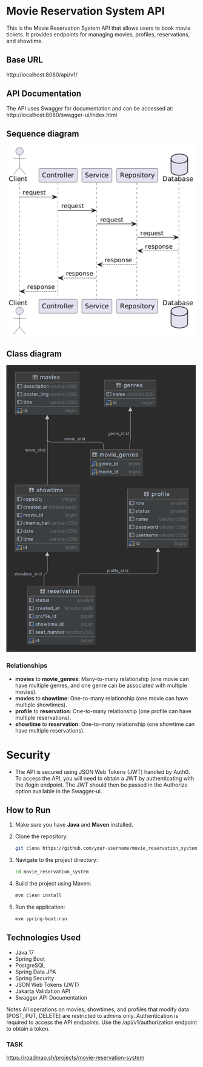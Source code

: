 # Movie Reservation System API

This is the Movie Reservation System API that allows users to book movie tickets. It provides endpoints for managing
movies, profiles, reservations, and showtime.

## Base URL

http://localhost:8080/api/v1/

## API Documentation

The API uses Swagger for documentation and can be accessed at:
http://localhost:8080/swagger-ui/index.html

## Sequence diagram
<img src="docs/sequence.png" width="500">

## Class diagram
<img src="docs/public.png" width="500">

### Relationships
- **movies** to **movie_genres**: Many-to-many relationship (one movie can have multiple genres, and one genre can be associated with multiple movies).
- **movies** to **showtime**: One-to-many relationship (one movie can have multiple showtimes).
- **profile** to **reservation**: One-to-many relationship (one profile can have multiple reservations).
- **showtime** to **reservation**: One-to-many relationship (one showtime can have multiple reservations).

# Security
- The API is secured using JSON Web Tokens (JWT) handled by Auth0. To access the API, you will need to obtain a JWT by authenticating with the /login endpoint. The JWT should then be passed in the Authorize option available in the Swagger-ui.


## How to Run

1. Make sure you have **Java** and **Maven** installed.
2. Clone the repository:
   ```bash
   git clone https://github.com/your-username/movie_reservation_system.git
3. Navigate to the project directory:

   ```bash
   cd movie_reservation_system

4. Build the project using Maven:
   ```bash
   mvn clean install

5. Run the application:
   ```bash
   mvn spring-boot:run

## Technologies Used
- Java 17
- Spring Boot
- PostgreSQL
- Spring Data JPA
- Spring Security
- JSON Web Tokens (JWT)
- Jakarta Validation API
- Swagger API Documentation

Notes
All operations on movies, showtimes, and profiles that modify data (POST, PUT, DELETE) are restricted to admins only.
Authentication is required to access the API endpoints. Use the /api/v1/authorization endpoint to obtain a token.

### TASK
https://roadmap.sh/projects/movie-reservation-system